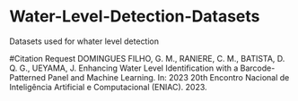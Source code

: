 # Water-Level-Detection-Datasets
Datasets used for whater level detection

#Citation Request
DOMINGUES FILHO, G. M., RANIERE, C. M., BATISTA, D. Q. G., UEYAMA, J. Enhancing Water Level Identification with a
Barcode-Patterned Panel and Machine Learning. In: 2023 20th Encontro Nacional de Inteligência Artificial e Computacional (ENIAC). 2023.
